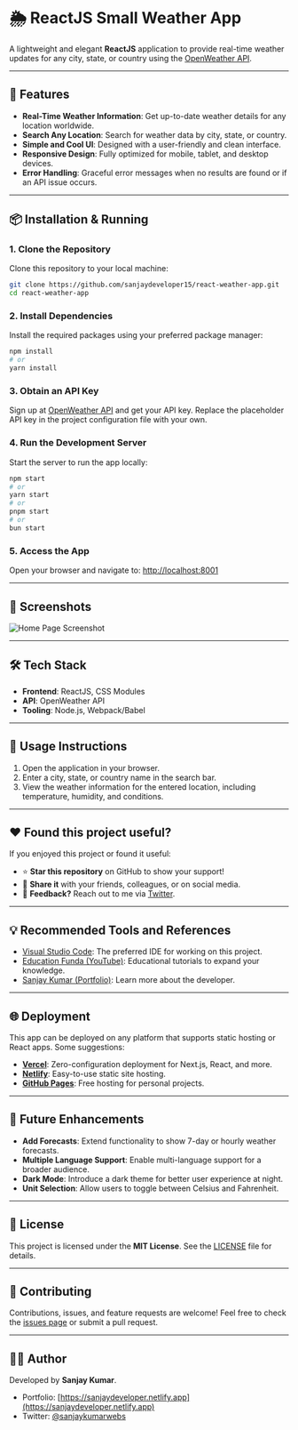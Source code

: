 # **🌦️ ReactJS Small Weather App**

A lightweight and elegant **ReactJS** application to provide real-time weather updates for any city, state, or country using the [OpenWeather API](https://openweathermap.org/api).

---

## **🚀 Features**

- **Real-Time Weather Information**: Get up-to-date weather details for any location worldwide.
- **Search Any Location**: Search for weather data by city, state, or country.
- **Simple and Cool UI**: Designed with a user-friendly and clean interface.
- **Responsive Design**: Fully optimized for mobile, tablet, and desktop devices.
- **Error Handling**: Graceful error messages when no results are found or if an API issue occurs.

---

## **📦 Installation & Running**

### **1. Clone the Repository**
Clone this repository to your local machine:
```bash
git clone https://github.com/sanjaydeveloper15/react-weather-app.git
cd react-weather-app
```

### **2. Install Dependencies**
Install the required packages using your preferred package manager:
```bash
npm install
# or
yarn install
```

### **3. Obtain an API Key**
Sign up at [OpenWeather API](https://openweathermap.org/api) and get your API key. Replace the placeholder API key in the project configuration file with your own.

### **4. Run the Development Server**
Start the server to run the app locally:
```bash
npm start
# or
yarn start
# or
pnpm start
# or
bun start
```

### **5. Access the App**
Open your browser and navigate to:
[http://localhost:8001](http://localhost:8001)

---

## **📸 Screenshots**


![Home Page Screenshot](https://github.com/sanjaydeveloper15/reactjs-weather-app/public/images/react-weather-app-sanjaydeveloper15.png)


---

## **🛠️ Tech Stack**

- **Frontend**: ReactJS, CSS Modules
- **API**: OpenWeather API
- **Tooling**: Node.js, Webpack/Babel

---

## **📖 Usage Instructions**

1. Open the application in your browser.
2. Enter a city, state, or country name in the search bar.
3. View the weather information for the entered location, including temperature, humidity, and conditions.

---

## **❤️ Found this project useful?**

If you enjoyed this project or found it useful:
- ⭐️ **Star this repository** on GitHub to show your support!
- 📢 **Share it** with your friends, colleagues, or on social media.
- 💬 **Feedback?** Reach out to me via [Twitter](https://twitter.com/sanjaykumarwebs).

---

## **💡 Recommended Tools and References**

- [Visual Studio Code](https://code.visualstudio.com/download): The preferred IDE for working on this project.
- [Education Funda (YouTube)](https://www.youtube.com/@EducationFundaIndia): Educational tutorials to expand your knowledge.
- [Sanjay Kumar (Portfolio)](https://sanjaydeveloper.netlify.app/): Learn more about the developer.

---

## **🌐 Deployment**

This app can be deployed on any platform that supports static hosting or React apps. Some suggestions:
- **[Vercel](https://vercel.com/)**: Zero-configuration deployment for Next.js, React, and more.
- **[Netlify](https://www.netlify.com/)**: Easy-to-use static site hosting.
- **[GitHub Pages](https://pages.github.com/)**: Free hosting for personal projects.

---

## **🔧 Future Enhancements**

- **Add Forecasts**: Extend functionality to show 7-day or hourly weather forecasts.
- **Multiple Language Support**: Enable multi-language support for a broader audience.
- **Dark Mode**: Introduce a dark theme for better user experience at night.
- **Unit Selection**: Allow users to toggle between Celsius and Fahrenheit.

---

## **📄 License**

This project is licensed under the **MIT License**. See the [LICENSE](./LICENSE) file for details.

---

## **🤝 Contributing**

Contributions, issues, and feature requests are welcome! Feel free to check the [issues page](https://github.com/sanjaydeveloper15/react-weather-app/issues) or submit a pull request.

---

## **👨‍💻 Author**

Developed by **Sanjay Kumar**.  
- Portfolio: [https://sanjaydeveloper.netlify.app](https://sanjaydeveloper.netlify.app)  
- Twitter: [@sanjaykumarwebs](https://twitter.com/sanjaykumarwebs)
